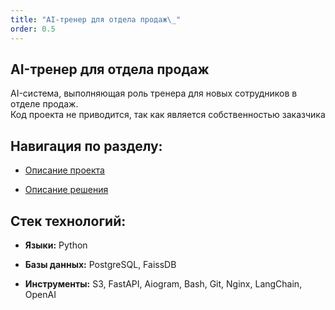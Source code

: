 ```yaml
---
title: "AI-тренер для отдела продаж\_"
order: 0.5
---
```


## AI-тренер для отдела продаж

AI-система, выполняющая роль тренера для новых сотрудников в отделе продаж.\
Код проекта не приводится, так как является собственностью заказчика

## **Навигация по разделу:**

-  [Описание проекта](./about.md)

-  [Описание решения](./tutor.md)

## **Стек технологий:**

-  **Языки:** Python

-  **Базы данных:** PostgreSQL, FaissDB

-  **Инструменты:** S3, FastAPI, Aiogram, Bash, Git, Nginx, LangChain, OpenAI
